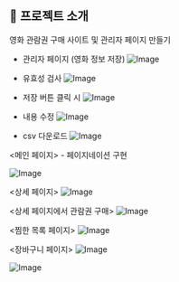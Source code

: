 ## 📝 프로젝트 소개
영화 관람권 구매 사이트 및 관리자 페이지 만들기

- 관리자 페이지 (영화 정보 저장)
![Image](https://github.com/user-attachments/assets/7e749cce-21dd-4214-9880-960ff56217a9)

- 유효성 검사
![Image](https://github.com/user-attachments/assets/86523bc2-d94d-47ba-95d3-658aa8659415)

- 저장 버튼 클릭 시
  ![Image](https://github.com/user-attachments/assets/fdab0466-6a06-4dc2-98fb-89a779071ff7)
- 내용 수정
![Image](https://github.com/user-attachments/assets/4e759571-f153-4b63-b48f-3afd23bf0254)
- csv 다운로드
![Image](https://github.com/user-attachments/assets/fd9328b8-18f6-4999-8bb3-5c320b56a62c)

<메인 페이지> - 페이지네이션 구현

![Image](https://github.com/user-attachments/assets/384dfab7-b55f-42d9-a773-d9b8a0d30d29)

<상세 페이지>
![Image](https://github.com/user-attachments/assets/c6cd233a-c170-4410-9c6b-24ad4e5d53da)

<상세 페이지에서 관람권 구매>
![Image](https://github.com/user-attachments/assets/b9f320e2-7399-496a-a81d-388367024554)

<찜한 목록 페이지>
![Image](https://github.com/user-attachments/assets/ecfe91c1-859f-4f7b-99d6-f39e337d1ec7)

<장바구니 페이지>
![Image](https://github.com/user-attachments/assets/cff41c11-ab2f-47e4-a1e2-4444646b9dde)


![Image](https://github.com/user-attachments/assets/52c99b90-ce1b-4d0f-915a-8bbdf2d94e1b)
<br />





